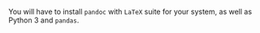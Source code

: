 You will have to install `pandoc` with `LaTeX` suite for your system, as well
as Python 3 and `pandas`.
